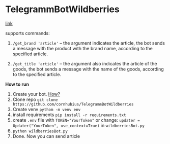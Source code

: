 # TelegrammBotWildberries

[link](https://t.me/WildberriesPythonBot)


supports commands:

1. `/get_brand 'article'` – the argument indicates the article, the bot sends a message with the product with the brand name, according to the specified article.

2. `/get_title 'article'` – the argument also indicates the article of the goods, the bot sends a message with the name of the goods, according to the specified article.



**How to run**
1. Create your bot. [How?](https://core.telegram.org/bots#3-how-do-i-create-a-bot)
2. Clone repo `git clone https://github.com/cornhubius/TelegrammBotWildberries`
3. Create venv `pythom -m venv env`
4. install requirements `pip install -r requirements.txt`
5. create `.env` file with `TOKEN="YourToken"` or change: `updater = Updater("YourToken", use_context=True)` in `wildberriesBot.py`
6. `python wildberriesBot.py `
7. Done. Now you can send article

